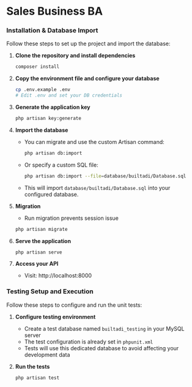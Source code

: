 # Sales Business BA
### Installation & Database Import

Follow these steps to set up the project and import the database:

1. **Clone the repository and install dependencies**
   ```sh
   composer install
   ```
2. **Copy the environment file and configure your database**
   ```sh
   cp .env.example .env
   # Edit .env and set your DB credentials
   ```
3. **Generate the application key**
   ```sh
   php artisan key:generate
   ```
4. **Import the database**
    
   - You can migrate and use the custom Artisan command:
     ```sh
     php artisan db:import
     ```
   - Or specify a custom SQL file:
     ```sh
     php artisan db:import --file=database/builtadi/Database.sql
     ```
   - This will import `database/builtadi/Database.sql` into your configured database.
5. **Migration**
    - Run migration prevents session issue
    ```sh
    php artisan migrate
    ```
6. **Serve the application**
   ```sh
   php artisan serve
   ```
7. **Access your API**
   - Visit: http://localhost:8000

### Testing Setup and Execution

Follow these steps to configure and run the unit tests:

1. **Configure testing environment**
   - Create a test database named `builtadi_testing` in your MySQL server
   - The test configuration is already set in `phpunit.xml`
   - Tests will use this dedicated database to avoid affecting your development data

2. **Run the tests**
   ```sh
   php artisan test
   ```
